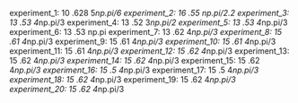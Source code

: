 experiment_1: 10 .628 5*np.pi/6
experiment_2: 16 .55 np.pi/2.2
experiment_3: 13 .53 4*np.pi/3
experiment_4: 13 .52 3*np.pi/2
experiment_5: 13 .53 4*np.pi/3
experiment_6: 13 .53 np.pi
experiment_7: 13 .62 4*np.pi/3
experiment_8: 15 .61 4*np.pi/3
experiment_9: 15 .61 4*np.pi/3
experiment_10: 15 .61 4*np.pi/3
experiment_11: 15 .61 4*np.pi/3
experiment_12: 15 .62 4*np.pi/3
experiment_13: 15 .62 4*np.pi/3
experiment_14: 15 .62 4*np.pi/3
experiment_15: 15 .62 4*np.pi/3
experiment_16: 15 .5 4*np.pi/3
experiment_17: 15 .5 4*np.pi/3
experiment_18: 15 .62 4*np.pi/3
experiment_19: 15 .62 4*np.pi/3
experiment_20: 15 .62 4*np.pi/3